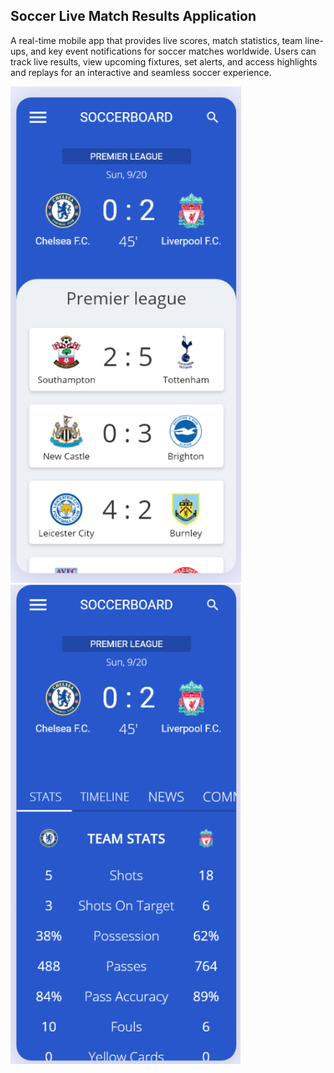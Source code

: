 ## Soccer Live Match Results Application

A real-time mobile app that provides live scores, match statistics, team line-ups, and key event notifications for soccer matches worldwide. Users can track live results, view upcoming fixtures, set alerts, and access highlights and replays for an interactive and seamless soccer experience.

![Alt Text](https://github.com/LogainHamdan/Live-Matched-Scores-App/blob/4c7270a3e41fbf83161734e8753c2013e703f49c/Screenshot%202024-12-08%20100827.png)
![Alt Text](https://github.com/LogainHamdan/Live-Matched-Scores-App/blob/4c7270a3e41fbf83161734e8753c2013e703f49c/Screenshot%202024-12-08%20100842.png)

